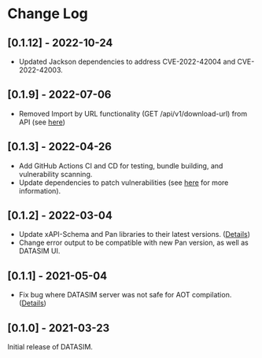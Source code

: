 # Change Log

## [0.1.12] - 2022-10-24
- Updated Jackson dependencies to address CVE-2022-42004 and CVE-2022-42003.

## [0.1.9] - 2022-07-06
- Removed Import by URL functionality (GET /api/v1/download-url) from API (see [here](https://github.com/yetanalytics/datasim/pull/80))

## [0.1.3] - 2022-04-26
- Add GitHub Actions CI and CD for testing, bundle building, and vulnerability scanning.
- Update dependencies to patch vulnerabilities (see [here](https://github.com/yetanalytics/datasim/pull/67) for more information).

## [0.1.2] - 2022-03-04
- Update xAPI-Schema and Pan libraries to their latest versions. ([Details](https://github.com/yetanalytics/datasim/pull/65))
- Change error output to be compatible with new Pan version, as well as DATASIM UI.

## [0.1.1] - 2021-05-04
- Fix bug where DATASIM server was not safe for AOT compilation. ([Details](https://github.com/yetanalytics/datasim/pull/63))

## [0.1.0] - 2021-03-23
Initial release of DATASIM.
